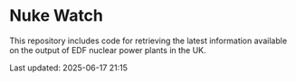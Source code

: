 # Nuke Watch

This repository includes code for retrieving the latest information available on the output of EDF nuclear power plants in the UK.

Last updated: 2025-06-17 21:15